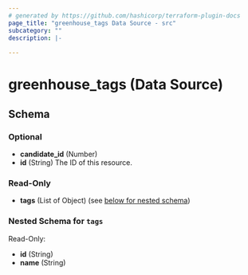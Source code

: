 ```yaml
---
# generated by https://github.com/hashicorp/terraform-plugin-docs
page_title: "greenhouse_tags Data Source - src"
subcategory: ""
description: |-
  
---
```


# greenhouse_tags (Data Source)





<!-- schema generated by tfplugindocs -->
## Schema

### Optional

- **candidate_id** (Number)
- **id** (String) The ID of this resource.

### Read-Only

- **tags** (List of Object) (see [below for nested schema](#nestedatt--tags))

<a id="nestedatt--tags"></a>
### Nested Schema for `tags`

Read-Only:

- **id** (String)
- **name** (String)


